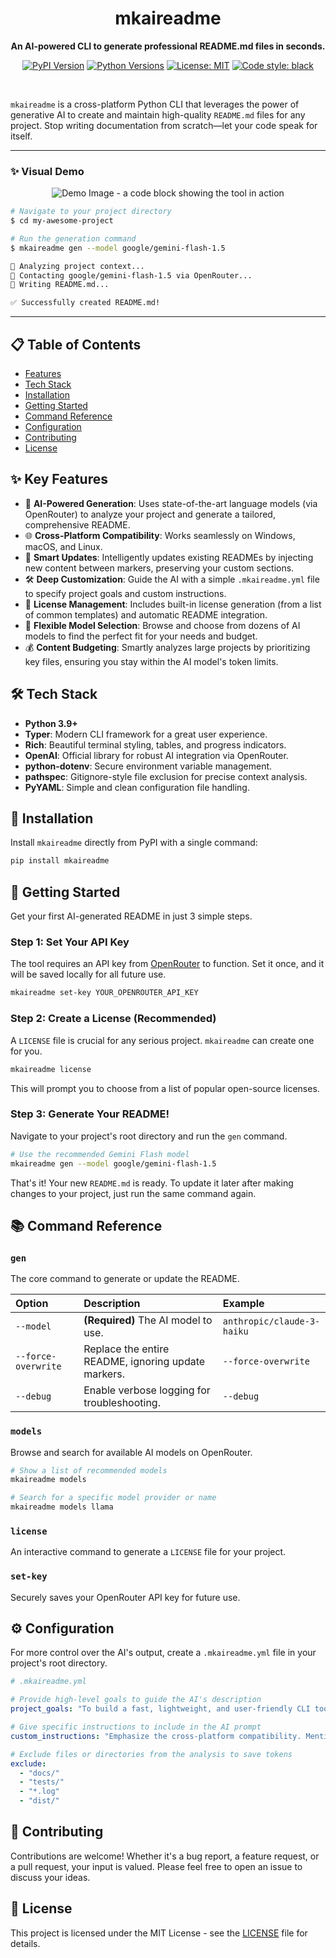
<div align="center">

# mkaireadme

**An AI-powered CLI to generate professional README.md files in seconds.**

</div>

<div align="center">

[![PyPI Version](https://img.shields.io/pypi/v/mkaireadme.svg?style=for-the-badge&logo=pypi&color=blue)](https://pypi.org/project/mkaireadme/)
[![Python Versions](https://img.shields.io/pypi/pyversions/mkaireadme.svg?style=for-the-badge&logo=python&color=blue)](https://pypi.org/project/mkaireadme/)
[![License: MIT](https://img.shields.io/badge/License-MIT-yellow.svg?style=for-the-badge)](https://opensource.org/licenses/MIT)
[![Code style: black](https://img.shields.io/badge/code%20style-black-000000.svg?style=for-the-badge)](https://github.com/psf/black)

</div>

<br>

`mkaireadme` is a cross-platform Python CLI that leverages the power of generative AI to create and maintain high-quality `README.md` files for any project. Stop writing documentation from scratch—let your code speak for itself.

---

### ✨ Visual Demo

<div align="center">

![Demo Image - a code block showing the tool in action](./mkaireadme.gif) 

</div>

```bash
# Navigate to your project directory
$ cd my-awesome-project

# Run the generation command
$ mkaireadme gen --model google/gemini-flash-1.5

🤖 Analyzing project context...
🧠 Contacting google/gemini-flash-1.5 via OpenRouter...
📝 Writing README.md...

✅ Successfully created README.md!
```

---

## 📋 Table of Contents

- [Features](#-key-features)
- [Tech Stack](#-tech-stack)
- [Installation](#-installation)
- [Getting Started](#-getting-started)
- [Command Reference](#-command-reference)
- [Configuration](#-configuration)
- [Contributing](#-contributing)
- [License](#-license)

## ✨ Key Features

-   🧠 **AI-Powered Generation**: Uses state-of-the-art language models (via OpenRouter) to analyze your project and generate a tailored, comprehensive README.
-   🌐 **Cross-Platform Compatibility**: Works seamlessly on Windows, macOS, and Linux.
-   🔄 **Smart Updates**: Intelligently updates existing READMEs by injecting new content between markers, preserving your custom sections.
-   🛠️ **Deep Customization**: Guide the AI with a simple `.mkaireadme.yml` file to specify project goals and custom instructions.
-   📜 **License Management**: Includes built-in license generation (from a list of common templates) and automatic README integration.
-   🤖 **Flexible Model Selection**: Browse and choose from dozens of AI models to find the perfect fit for your needs and budget.
-   💰 **Content Budgeting**: Smartly analyzes large projects by prioritizing key files, ensuring you stay within the AI model's token limits.

## 🛠️ Tech Stack

-   **Python 3.9+**
-   **Typer**: Modern CLI framework for a great user experience.
-   **Rich**: Beautiful terminal styling, tables, and progress indicators.
-   **OpenAI**: Official library for robust AI integration via OpenRouter.
-   **python-dotenv**: Secure environment variable management.
-   **pathspec**: Gitignore-style file exclusion for precise context analysis.
-   **PyYAML**: Simple and clean configuration file handling.

## 🚀 Installation

Install `mkaireadme` directly from PyPI with a single command:

```bash
pip install mkaireadme
```

## 🏁 Getting Started

Get your first AI-generated README in just 3 simple steps.

### Step 1: Set Your API Key

The tool requires an API key from [OpenRouter](https://openrouter.ai/keys) to function. Set it once, and it will be saved locally for all future use.

```bash
mkaireadme set-key YOUR_OPENROUTER_API_KEY
```

### Step 2: Create a License (Recommended)

A `LICENSE` file is crucial for any serious project. `mkaireadme` can create one for you.

```bash
mkaireadme license
```
This will prompt you to choose from a list of popular open-source licenses.

### Step 3: Generate Your README!

Navigate to your project's root directory and run the `gen` command.

```bash
# Use the recommended Gemini Flash model
mkaireadme gen --model google/gemini-flash-1.5
```

That's it! Your new `README.md` is ready. To update it later after making changes to your project, just run the same command again.

## 📚 Command Reference

### `gen`
The core command to generate or update the README.

| Option              | Description                                                    | Example                                     |
| :------------------ | :------------------------------------------------------------- | :------------------------------------------ |
| `--model`           | **(Required)** The AI model to use.                            | `anthropic/claude-3-haiku`                  |
| `--force-overwrite` | Replace the entire README, ignoring update markers.            | `--force-overwrite`                         |
| `--debug`           | Enable verbose logging for troubleshooting.                    | `--debug`                                   |

### `models`
Browse and search for available AI models on OpenRouter.

```bash
# Show a list of recommended models
mkaireadme models

# Search for a specific model provider or name
mkaireadme models llama
```

### `license`
An interactive command to generate a `LICENSE` file for your project.

### `set-key`
Securely saves your OpenRouter API key for future use.

## ⚙️ Configuration

For more control over the AI's output, create a `.mkaireadme.yml` file in your project's root directory.

```yaml
# .mkaireadme.yml

# Provide high-level goals to guide the AI's description
project_goals: "To build a fast, lightweight, and user-friendly CLI tool for automating documentation."

# Give specific instructions to include in the AI prompt
custom_instructions: "Emphasize the cross-platform compatibility. Mention that it is open-source and contributions are welcome."

# Exclude files or directories from the analysis to save tokens
exclude:
  - "docs/"
  - "tests/"
  - "*.log"
  - "dist/"
```

## 🤝 Contributing

Contributions are welcome! Whether it's a bug report, a feature request, or a pull request, your input is valued. Please feel free to open an issue to discuss your ideas.

## 📜 License

This project is licensed under the MIT License - see the [LICENSE](LICENSE) file for details.